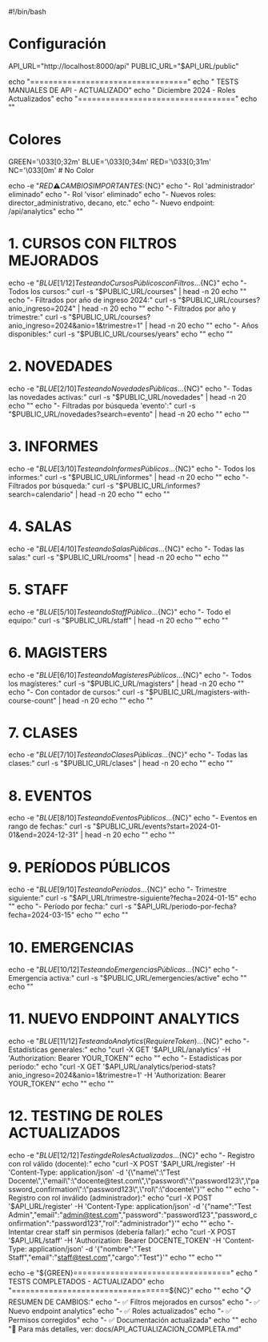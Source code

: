 #!/bin/bash

# Configuración
API_URL="http://localhost:8000/api"
PUBLIC_URL="$API_URL/public"

echo "=================================="
echo "  TESTS MANUALES DE API - ACTUALIZADO"
echo "  Diciembre 2024 - Roles Actualizados"
echo "=================================="
echo ""

# Colores
GREEN='\033[0;32m'
BLUE='\033[0;34m'
RED='\033[0;31m'
NC='\033[0m' # No Color

echo -e "${RED}⚠️  CAMBIOS IMPORTANTES:${NC}"
echo "- Rol 'administrador' eliminado"
echo "- Rol 'visor' eliminado"
echo "- Nuevos roles: director_administrativo, decano, etc."
echo "- Nuevo endpoint: /api/analytics"
echo ""

# 1. CURSOS CON FILTROS MEJORADOS
echo -e "${BLUE}[1/12] Testeando Cursos Públicos con Filtros...${NC}"
echo "- Todos los cursos:"
curl -s "$PUBLIC_URL/courses" | head -n 20
echo ""
echo "- Filtrados por año de ingreso 2024:"
curl -s "$PUBLIC_URL/courses?anio_ingreso=2024" | head -n 20
echo ""
echo "- Filtrados por año y trimestre:"
curl -s "$PUBLIC_URL/courses?anio_ingreso=2024&anio=1&trimestre=1" | head -n 20
echo ""
echo "- Años disponibles:"
curl -s "$PUBLIC_URL/courses/years"
echo ""
echo ""

# 2. NOVEDADES
echo -e "${BLUE}[2/10] Testeando Novedades Públicas...${NC}"
echo "- Todas las novedades activas:"
curl -s "$PUBLIC_URL/novedades" | head -n 20
echo ""
echo "- Filtradas por búsqueda 'evento':"
curl -s "$PUBLIC_URL/novedades?search=evento" | head -n 20
echo ""
echo ""

# 3. INFORMES
echo -e "${BLUE}[3/10] Testeando Informes Públicos...${NC}"
echo "- Todos los informes:"
curl -s "$PUBLIC_URL/informes" | head -n 20
echo ""
echo "- Filtrados por búsqueda:"
curl -s "$PUBLIC_URL/informes?search=calendario" | head -n 20
echo ""
echo ""

# 4. SALAS
echo -e "${BLUE}[4/10] Testeando Salas Públicas...${NC}"
echo "- Todas las salas:"
curl -s "$PUBLIC_URL/rooms" | head -n 20
echo ""
echo ""

# 5. STAFF
echo -e "${BLUE}[5/10] Testeando Staff Público...${NC}"
echo "- Todo el equipo:"
curl -s "$PUBLIC_URL/staff" | head -n 20
echo ""
echo ""

# 6. MAGISTERS
echo -e "${BLUE}[6/10] Testeando Magísteres Públicos...${NC}"
echo "- Todos los magísteres:"
curl -s "$PUBLIC_URL/magisters" | head -n 20
echo ""
echo "- Con contador de cursos:"
curl -s "$PUBLIC_URL/magisters-with-course-count" | head -n 20
echo ""
echo ""

# 7. CLASES
echo -e "${BLUE}[7/10] Testeando Clases Públicas...${NC}"
echo "- Todas las clases:"
curl -s "$PUBLIC_URL/clases" | head -n 20
echo ""
echo ""

# 8. EVENTOS
echo -e "${BLUE}[8/10] Testeando Eventos Públicos...${NC}"
echo "- Eventos en rango de fechas:"
curl -s "$PUBLIC_URL/events?start=2024-01-01&end=2024-12-31" | head -n 20
echo ""
echo ""

# 9. PERÍODOS PÚBLICOS
echo -e "${BLUE}[9/10] Testeando Períodos...${NC}"
echo "- Trimestre siguiente:"
curl -s "$API_URL/trimestre-siguiente?fecha=2024-01-15"
echo ""
echo "- Período por fecha:"
curl -s "$API_URL/periodo-por-fecha?fecha=2024-03-15"
echo ""
echo ""

# 10. EMERGENCIAS
echo -e "${BLUE}[10/12] Testeando Emergencias Públicas...${NC}"
echo "- Emergencia activa:"
curl -s "$PUBLIC_URL/emergencies/active"
echo ""
echo ""

# 11. NUEVO ENDPOINT ANALYTICS
echo -e "${BLUE}[11/12] Testeando Analytics (Requiere Token)...${NC}"
echo "- Estadísticas generales:"
echo "curl -X GET '$API_URL/analytics' -H 'Authorization: Bearer YOUR_TOKEN'"
echo ""
echo "- Estadísticas por período:"
echo "curl -X GET '$API_URL/analytics/period-stats?anio_ingreso=2024&anio=1&trimestre=1' -H 'Authorization: Bearer YOUR_TOKEN'"
echo ""
echo ""

# 12. TESTING DE ROLES ACTUALIZADOS
echo -e "${BLUE}[12/12] Testing de Roles Actualizados...${NC}"
echo "- Registro con rol válido (docente):"
echo "curl -X POST '$API_URL/register' -H 'Content-Type: application/json' -d '{\"name\":\"Test Docente\",\"email\":\"docente@test.com\",\"password\":\"password123\",\"password_confirmation\":\"password123\",\"rol\":\"docente\"}'"
echo ""
echo "- Registro con rol inválido (administrador):"
echo "curl -X POST '$API_URL/register' -H 'Content-Type: application/json' -d '{\"name\":\"Test Admin\",\"email\":\"admin@test.com\",\"password\":\"password123\",\"password_confirmation\":\"password123\",\"rol\":\"administrador\"}'"
echo ""
echo "- Intentar crear staff sin permisos (debería fallar):"
echo "curl -X POST '$API_URL/staff' -H 'Authorization: Bearer DOCENTE_TOKEN' -H 'Content-Type: application/json' -d '{\"nombre\":\"Test Staff\",\"email\":\"staff@test.com\",\"cargo\":\"Test\"}'"
echo ""
echo ""

echo -e "${GREEN}=================================="
echo "  TESTS COMPLETADOS - ACTUALIZADO"
echo "==================================${NC}"
echo ""
echo "📋 RESUMEN DE CAMBIOS:"
echo "- ✅ Filtros mejorados en cursos"
echo "- ✅ Nuevo endpoint analytics"
echo "- ✅ Roles actualizados"
echo "- ✅ Permisos corregidos"
echo "- ✅ Documentación actualizada"
echo ""
echo "🔗 Para más detalles, ver: docs/API_ACTUALIZACION_COMPLETA.md"

